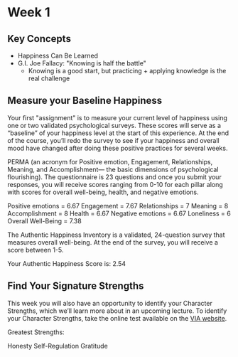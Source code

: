 # Week 1
## Key Concepts
* Happiness Can Be Learned
* G.I. Joe Fallacy: "Knowing is half the battle"
	* Knowing is a good start, but practicing + applying knowledge is the real challenge

## Measure your Baseline Happiness

Your first "assignment" is to measure your current level of happiness using one or two validated psychological surveys. These scores will serve as a “baseline” of your happiness level at the start of this experience. At the end of the course, you’ll redo the survey to see if your happiness and overall mood have changed after doing these positive practices for several weeks.

PERMA (an acronym for Positive emotion, Engagement, Relationships, Meaning, and Accomplishment— the basic dimensions of psychological flourishing). The questionnaire is 23 questions and once you submit your responses, you will receive scores ranging from 0-10 for each pillar along with scores for overall well-being, health, and negative emotions.

Positive emotions = 6.67 
Engagement = 7.67 
Relationships = 7 
Meaning = 8 
Accomplishment = 8
Health = 6.67 
Negative emotions = 6.67 
Loneliness = 6 
Overall Well-Being = 7.38

The Authentic Happiness Inventory is a validated, 24-question survey that measures overall well-being. At the end of the survey, you will receive a score between 1-5.

Your Authentic Happiness Score is:  2.54 

## Find Your Signature Strengths

This week you will also have an opportunity to identify your Character Strengths, which we’ll learn more about in an upcoming lecture.
To identify your Character Strengths, take the online test available on the [VIA website](https://www.viacharacter.org/Account/Register).

Greatest Strengths:

Honesty
Self-Regulation
Gratitude

